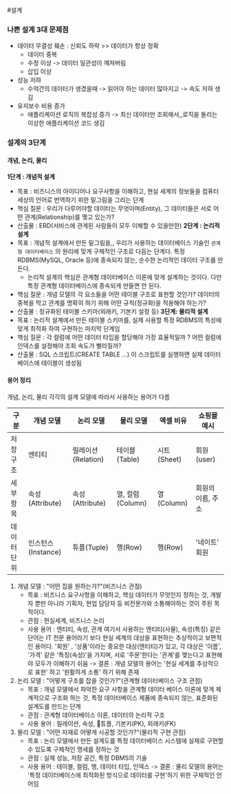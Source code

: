 #설계 
### 나쁜 설계 3대 문제점
- 데이터 무결성 훼손 : 신뢰도 하락 >> 데이터가 항상 정확
	- 데이터 중복
	- 수정 이상 -> 데이터 일관성이 깨져버림
	- 삽입 이상 
- 성능 저하
	- 수억건의 데이터가 생겼을때 -> 읽어야 하는 데이터 많아지고 -> 속도 저하 생김
- 유지보수 비용 증가
	-  애플리케이션 로직의 복잡성 증가 -> 최신 데이터만 조회해서,,로직을 돌리는 이상한 애플리케이션 코드 생김

### 설계의 3단계 
#### 개념, 논리, 물리
**1단계 : 개념적 설계**
- 목표 : 비즈니스의 아이디어나 요구사항을 이해하고, 현실 세계의 정보들을 컴퓨터 세상의 언어로 번역하기 위한 밑그림을 그리는 단계
- 핵심 질문 : 우리가 다루어야할 데이터는 무엇이며(Entity), 그 데이터들은 서로 어떤 관계(Relationship)를 맺고 있는가?
- 산출물 : ERD(서비스에 관계된 사람들이 모두 이해할 수 있을만한)
**2단계 : 논리적 설계**
- 목표 : 개념적 설계에서 만든 밑그림을,, 우리가 사용하는 데이터베이스 기술인 `관계형 데이터베이스` 의 원리에 맞게 구체적인 구조로 다듬는 단계다. 특정 RDBMS(MySQL, Oracle 등)에 종속되지 않는, 순수한 논리적인 데이터 구조를 만든다.
	- 논리적 설계의 핵심은 관계형 데이터베이스 이론에 맞게 설계하는 것이다. 다만 특정 관계형 데이터베이스에 종속되게 만들면 안 된다.
- 핵심 질문 : 개념 모델의 각 요소들을 어떤 테이블 구조로 표현할 것인가? 데이터의 중복을 막고 관계를 명확히 하기 위해 어떤 규칙(정규화)을 적용해야 하는가?
- 산출물 : 정규화된 테이블 스키마(외래키, 기본키 설정 등)
**3단계: 물리적 설계**
- 목표 : 논리적 설계에서 만든 테이블 스키마를, 실제 사용할 특정 RDBMS의 특성에 맞게 최적화 하여 구현하는 마지막 단계임
- 핵심 질문 : 각 컬럼에 어떤 데이터 타입을 할당해야 가장 효율적일까 ? 어떤 컬럼에 인덱스를 설정해야 조회 속도가 빨라질까?
- 산출물 : SQL 스크립트(CREATE TABLE ...) 이 스크립트를 실행하면 실제 데이터베이스에 테이블이 생성됨

#### 용어 정리
개념, 논리, 물리 각각의 설계 모델에 따라서 사용하는 용어가 다름

| 구분     | 개념 모델          | 논리 모델          | 물리 모델         | 엑셀 비유     | 쇼핑몰 예시     |
| ------ | -------------- | -------------- | ------------- | --------- | ---------- |
| 저장 구조  | 엔티티            | 릴레이션(Relation) | 테이블(Table)    | 시트(Sheet) | 회원(user)   |
| 세부 항목  | 속성(Attribute)  | 속성(Attribute)  | 열, 컬럼(Column) | 열(Column) | 회원의 이름, 주소 |
| 데이터 단위 | 인스턴스(Instance) | 튜플(Tuple)      | 행(Row)        | 행(Row)    | '네이트' 회원   |
1. 개념 모델 : "어떤 집을 원하는가?"(비즈니스 관점)
	- 목표 : 비즈니스 요구사항을 이해하고, 핵심 데이터가 무엇인지 정하는 것, 개발자 뿐만 아니라 기획자, 현업 담당자 등 비전문가와 소통해야하는 것이 주된 목적이다.
	- 관점 : 현실세계, 비즈니스 논리
	- 사용 용어 : 엔티티, 속성, 관계
	여기서 사용하는 엔티티(사물), 속성(특징) 같은 단어는 IT 전문 용어라기 보다 현실 세계의 대상을 표현하는 추상적이고 보편적인 용어다. '회원' , '상품'이라는 중요한 대상(엔티티)가 있고, 각 대상은 '이름', '가격' 같은 '특징(속성)'을 가지며, 서로 '주문'한다는 '관계'를 맺는다고 표현해야 모두가 이해하기 쉬움
	-> 결론 : 개념 모델의 용어는 '현실 세계를 추상적으로 표현' 하고 '원활하게 소통' 하기 위해 존재
2. 논리 모델 : "어떻게 구조를 잡을 것인가?"(관계형 데이터베이스 구조 관점)
	- 목표 : 개념 모델에서 파악한 요구 사항을 관계형 데이터 베이스 이론에 맞게 체계적으로 구조화 하는 것, 특정 데이터베이스 제품에 종속되지 않는, 표준화된 설계도를 만드는 단계
	- 관점 : 관계형 데이터베이스 이론, 데이터의 논리적 구조
	- 사용 용어 : 릴레이션, 속성, 튜플, 기본키(PK), 외래키(FK)
3. 물리 모델 : "어떤 자재로 어떻게 시공할 것인가?"(물리적 구현 관점)
	- 목표 : 논리 모델에서 만든 설계도를 특정 데이터베이스 시스템에 실제로 구현할 수 있도록 구체적인 명세를 정하는 것
	- 관점 : 실제 성능, 저장 공간, 특정 DBMS의 기술
	- 사용 용어 : 테이블, 컬럼, 행, 데이터 타입, 인덱스
	 -> 결론 : 물리 모델의 용어는 '특정 데이터베이스에 최적화된 방식으로 데이터를 구현'하기 위한 구체적인 언어임 
